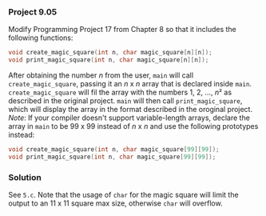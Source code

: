 ### Project 9.05
Modify Programming Project 17 from Chapter 8 so that it includes the following
functions:

```c
void create_magic_square(int n, char magic_square[n][n]);
void print_magic_square(int n, char magic_square[n][n]);
```

After obtaining the number *n* from the user, `main` will call
`create_magic_square`, passing it an *n* x *n* array that is declared inside
`main`. `create_magic_square` will fil the array with the numbers 1, 2, ...,
*n*² as described in the original project. `main` will then call
`print_magic_square`, which will display the array in the format described in
the oroginal project. *Note*: If your compiler doesn't support variable-length
arrays, declare the array in `main` to be 99 x 99 instead of *n* x *n* and use
the following prototypes instead:

```c
void create_magic_square(int n, char magic_square[99][99]);
void print_magic_square(int n, char magic_square[99][99]);
```

### Solution
See `5.c`. Note that the usage of `char` for the magic square will limit the
output to an 11 x 11 square max size, otherwise `char` will overflow. 
